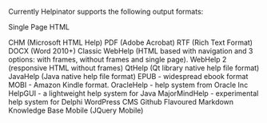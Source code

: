 Currently Helpinator supports the following output formats:


Single Page HTML



CHM (Microsoft HTML Help)
PDF (Adobe Acrobat)
RTF (Rich Text Format)
DOCX (Word 2010+)
Classic WebHelp (HTML based with navigation and 3 options: with frames, without frames and single page).
WebHelp 2 (responsive HTML without frames)
QtHelp (Qt library native help file format)
JavaHelp (Java native help file format)
EPUB - widespread ebook format
MOBI - Amazon Kindle format.
OracleHelp - help system from Oracle Inc
HelpGUI - a lightweight help system for Java
MajorMindHelp - experimental help system for Delphi
WordPress CMS
Github Flavoured Markdown
Knowledge Base
Mobile (JQuery Mobile)
